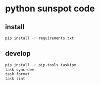# python sunspot code

## install

```sh
pip install -r requirements.txt
```

## develop

```sh
pip install -r pip-tools taskipy
task sync-dev
task format
task lint
```
